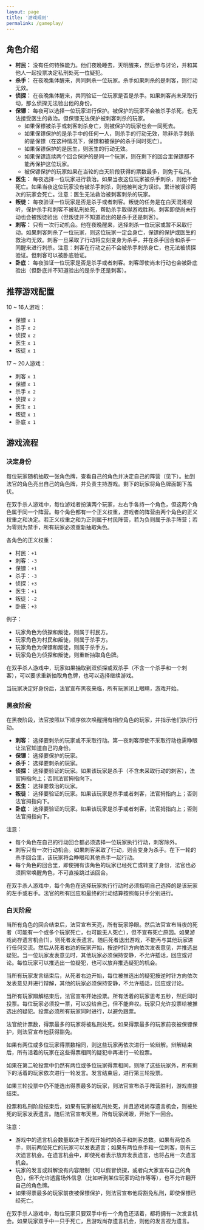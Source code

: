 ```yaml
---
layout: page
title: '游戏规则'
permalink: /gameplay/
---
```



## 角色介绍

* **村民：** 没有任何特殊能力。他们夜晚睡去，天明醒来，然后参与讨论，并和其他人一起投票决定私刑处死一位疑犯。
* **杀手：** 在夜晚集体醒来，共同刺杀一位玩家。杀手如果刺杀的是刺客，则行动无效。
* **侦探：** 在夜晚集体醒来，共同验证一位玩家是否是杀手。如果刺客尚未采取行动，那么侦探无法验出他的身份。
* **保镖：** 每夜可以选择一位玩家进行保护。被保护的玩家不会被杀手杀死，也无法接受医生的救治。但保镖无法保护被刺客刺杀的玩家。
  * 如果保镖被杀手或刺客刺杀身亡，则被保护的玩家也会一同死去。
  * 如果保镖保护的是杀手中的任何一人，则杀手的行动无效，除非杀手刺杀的是保镖（在这种情况下，保镖和被保护的杀手同时死亡）。
  * 如果保镖保护的是医生，则医生的行动无效。
  * 如果保镖连续两个回合保护的是同一个玩家，则在剩下的回合里保镖都不能再保护这位玩家。
  * 被保镖保护的玩家如果在当轮的白天阶段获得的票数最多，则免于私刑。
* **医生：** 每夜选择一位玩家进行救治。如果当夜这位玩家被杀手刺杀，则他不会死亡。如果当夜这位玩家没有被杀手刺杀，则他被判定为误诊。累计被误诊两次的玩家会死亡。注意：医生无法救治被刺客刺杀的玩家。
* **叛徒：** 每夜验证一位玩家是否是杀手或者刺客。叛徒的任务是在白天混淆视听，保护杀手和刺客不被私刑处死，帮助杀手取得游戏胜利。刺客即使尚未行动也会被叛徒验出（但叛徒并不知道验出的是杀手还是刺客）。
* **刺客：** 只有一次行动机会。他在夜晚醒来，选择刺杀一位玩家或暂不采取行动。如果刺客刺杀了一位玩家，则这位玩家一定会身亡，保镖的保护或医生的救治均无效。刺客一旦采取了行动将立刻变身为杀手，并在杀手回合和杀手一同醒来进行刺杀。注意：刺客在行动之前不会被杀手刺杀身亡，也无法被侦探验证。但刺客可以被卧底验证。
* **卧底：** 每夜验证一位玩家是否是杀手或者刺客。刺客即使尚未行动也会被卧底验出（但卧底并不知道验出的是杀手还是刺客）。


## 推荐游戏配置

10 ~ 16人游戏：

* 保镖 `x 1`
* 杀手 `x 2`
* 侦探 `x 2`
* 医生 `x 1`
* 叛徒 `x 1`

17 ~ 20人游戏：

* 刺客 `x 1`
* 保镖 `x 1`
* 杀手 `x 2`
* 侦探 `x 2`
* 医生 `x 1`
* 叛徒 `x 1`
* 卧底 `x 1`


## 游戏流程

### 决定身份

每位玩家随机抽取一张角色牌，查看自己的角色并决定自己的阵营（见下）。抽到法官的角色亮出自己的角色牌，并负责主持游戏。剩下的玩家将角色牌面朝下盖伏。

<div class="alert alert-info">
在双手杀人游戏中，每位游戏者扮演两个玩家，左右手各持一个角色，但这两个角色属于同一个阵营。每个角色都有一个正义权重，游戏者的阵营由两个角色的正义权重之和决定。若正义权重之和为正则属于村民阵营，若为负则属于杀手阵营；若为零则为禁手，所有玩家必须重新抽取角色。
</div>

各角色的正义权重：

* 村民：`+1`
* 刺客：`-3`
* 保镖：`+1`
* 杀手：`-3`
* 侦探：`+3`
* 医生：`+1`
* 叛徒：`-2`
* 卧底：`+3`

例子：

* 玩家角色为侦探和叛徒，则属于村民方。
* 玩家角色为村民和叛徒，则属于杀手方。
* 玩家角色为保镖和叛徒，则属于杀手方。
* 玩家角色为侦探和叛徒，则重新抽取角色牌。

<div class="alert alert-info">
在双手杀人游戏中，玩家如果抽取到双侦探或双杀手（不含一个杀手和一个刺客），可以要求重新抽取角色牌，也可以选择继续游戏。
</div>

当玩家决定好身份后，法官宣布黑夜来临，所有玩家闭上眼睛，游戏开始。

### 黑夜阶段

在黑夜阶段，法官按照以下顺序依次唤醒拥有相应角色的玩家，并指示他们执行行动。

* **刺客：** 选择要刺杀的玩家或不采取行动。第一夜刺客即使不采取行动也需睁眼让法官知道自己的身份。
* **保镖：** 选择要保护的玩家。
* **杀手：** 选择要刺杀的玩家。
* **侦探：** 选择要验证的玩家。如果该玩家是杀手（不含未采取行动的刺客），法官拇指向上；否则法官拇指向下。
* **医生：** 选择要救治的玩家。
* **叛徒：** 选择要验证的玩家。如果该玩家是杀手或者刺客，法官拇指向上；否则法官拇指向下。
* **卧底：** 选择要验证的玩家。如果该玩家是杀手或者刺客，法官拇指向上；否则法官拇指向下。

注意：

* 每个角色在自己的行动回合都必须选择一位玩家执行行动，刺客除外。
* 刺客只有一次行动机会。如果刺客采取了行动，则会变身为杀手。在下一轮的杀手回合里，该玩家将会睁眼和其他杀手一起行动。
* 每个角色的回合里，即使拥有该角色的玩家已经死亡或转变了身份，法官也必须照常唤醒角色，不可直接跳过该回合。

<div class="alert alert-info">
在双手杀人游戏中，每个角色在选择玩家执行行动时必须指明自己选择的是该玩家的左手或右手。法官的所有回应和最终的行动结算按照每只手分别进行。
</div>

### 白天阶段

当所有角色的回合结束后，法官宣布天亮，所有玩家睁眼。然后法官宣布当夜的死者（可能有一个或多个玩家死亡，也可能无人死亡），但不宣布死亡原因。如果游戏尚存遗言机会[1]，则死者发表遗言。随后死者退出游戏，不能再与其他玩家进行任何交流。然后从死者右边的玩家开始，按逆时针方向依次发表意见，并推选出疑犯。当一位玩家发表意见时，其他玩家必须保持安静，不允许插话，回应或讨论。每位玩家可以推选出一位疑犯，也可以放弃推选疑犯的机会。

当所有玩家发言结束后，从死者右边开始，每位被推选出的疑犯按逆时针方向依次发表意见并进行辩解，其他的玩家必须保持安静，不允许插话，回应或讨论。

当所有玩家辩解结束后，法官宣布开始投票。所有活着的玩家思考五秒，然后同时投票。每位玩家必须投一票，可以投给自己，但不能弃权。玩家只允许投票给被推选出的疑犯。投票必须所有玩家同时进行，以避免跟票。

法官统计票数，得票最多的玩家将被私刑处死。如果得票最多的玩家前夜被保镖保护，则法官宣布他获得豁免。

如果有两位或多位玩家得票数相同，则这些玩家再依次进行一轮辩解。辩解结束后，所有活着的玩家在这些得票相同的疑犯中再进行一轮投票。

如果在第二轮投票中仍然有两位或多位玩家得票相同，则除了这些玩家外，所有剩下的活着的玩家依次进行一轮发言。发言结束后，进行第三轮投票。

如果三轮投票中仍不能选出得票最多的玩家，则法官宣布杀手阵营胜利，游戏直接结束。

投票和私刑阶段结束后，如果有玩家被私刑处死，并且游戏尚存遗言机会，则被处死的玩家发表遗言。随后法官宣布天黑，所有玩家闭眼，开始下一回合。

注意：

* 游戏中的遗言机会数量取决于游戏开始时的杀手和刺客总数。如果有两位杀手，则前两位死亡的玩家可以发表遗言；如果有两位杀手和一位刺客，则有三次遗言机会。在遗言机会中，即使死者表示放弃发表遗言，也将占用一次遗言机会。
* 玩家的发言或辩解没有内容限制（可以假冒侦探，或者向大家宣布自己的角色），但不允许透露场外信息（比如听到某位玩家的动作等等），也不允许翻开自己的角色牌。
* 如果得票最多的玩家前夜被保镖保护，则法官宣布他将豁免私刑，即使保镖已经死亡。

<div class="alert alert-info">
在双手杀人游戏中，每位玩家只要双手中有一个角色还活着，都将拥有一次发言机会。如果玩家双手中一只手死亡，且游戏尚存遗言机会，则他的发言视为遗言。
</div>
